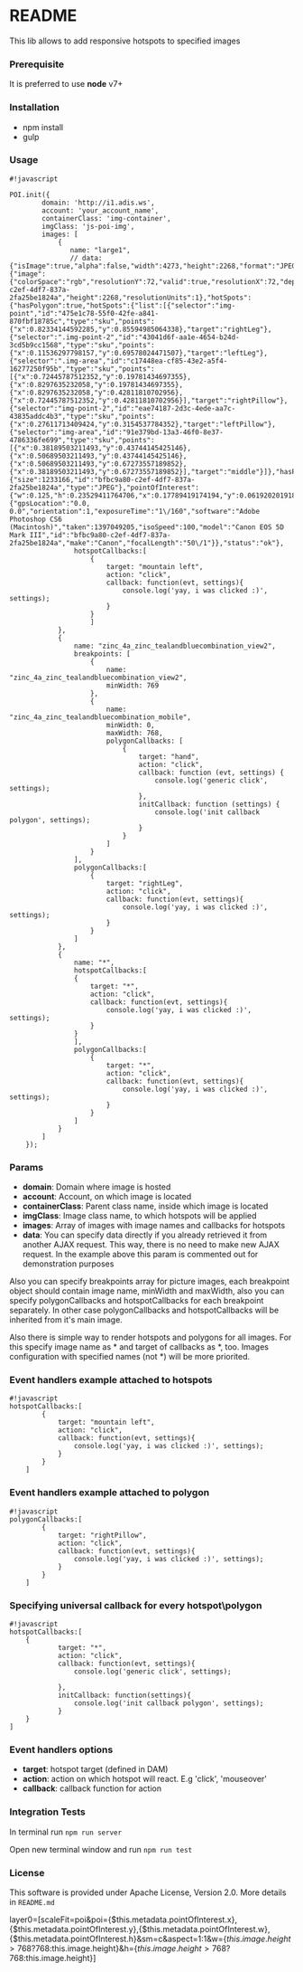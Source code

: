 # README #

This lib allows to add responsive hotspots to specified images

### Prerequisite ###
It is preferred to use **node** v7+

### Installation ###

* npm install
* gulp


### Usage ###


```
#!javascript

POI.init({
        domain: 'http://i1.adis.ws',
        account: 'your_account_name',
        containerClass: 'img-container',
        imgClass: 'js-poi-img',
        images: [
            {
               name: "large1",
               // data: {"isImage":true,"alpha":false,"width":4273,"height":2268,"format":"JPEG","metadata":{"image":{"colorSpace":"rgb","resolutionY":72,"valid":true,"resolutionX":72,"depth":8,"alpha":false,"format":"JPEG","width":4273,"id":"bfbc9a80-c2ef-4df7-837a-2fa25be1824a","height":2268,"resolutionUnits":1},"hotSpots":{"hasPolygon":true,"hotSpots":{"list":[{"selector":"img-point","id":"475e1c78-55f0-42fe-a841-870fbf18785c","type":"sku","points":{"x":0.82334144592285,"y":0.85594985064338},"target":"rightLeg"},{"selector":".img-point-2","id":"43041d6f-aa1e-4654-b24d-3cd5b9cc1568","type":"sku","points":{"x":0.11536297798157,"y":0.69578024471507},"target":"leftLeg"},{"selector":".img-area","id":"c17448ea-cf85-43e2-a5f4-16277250f95b","type":"sku","points":[{"x":0.72445787512352,"y":0.19781434697355},{"x":0.8297635232058,"y":0.19781434697355},{"x":0.8297635232058,"y":0.42811810702956},{"x":0.72445787512352,"y":0.42811810702956}],"target":"rightPillow"},{"selector":"img-point-2","id":"eae74187-2d3c-4ede-aa7c-43835addc4b3","type":"sku","points":{"x":0.27611713409424,"y":0.3154537784352},"target":"leftPillow"},{"selector":"img-area","id":"91e379bd-13a3-46f0-8e37-4786336fe699","type":"sku","points":[{"x":0.38189503211493,"y":0.43744145425146},{"x":0.50689503211493,"y":0.43744145425146},{"x":0.50689503211493,"y":0.67273557189852},{"x":0.38189503211493,"y":0.67273557189852}],"target":"middle"}]},"hasPoint":true},"file":{"size":1233166,"id":"bfbc9a80-c2ef-4df7-837a-2fa25be1824a","type":"JPEG"},"pointOfInterest":{"w":0.125,"h":0.23529411764706,"x":0.17789419174194,"y":0.061920201918658},"exif":{"gpsLocation":"0.0, 0.0","orientation":1,"exposureTime":"1\/160","software":"Adobe Photoshop CS6 (Macintosh)","taken":1397049205,"isoSpeed":100,"model":"Canon EOS 5D Mark III","id":"bfbc9a80-c2ef-4df7-837a-2fa25be1824a","make":"Canon","focalLength":"50\/1"}},"status":"ok"},
                hotspotCallbacks:[
                    {
                        target: "mountain left",
                        action: "click",
                        callback: function(evt, settings){
                            console.log('yay, i was clicked :)', settings);
                        }
                    }
                    ]
            },
            {
                name: "zinc_4a_zinc_tealandbluecombination_view2",
                breakpoints: [
                    {
                        name: "zinc_4a_zinc_tealandbluecombination_view2",
                        minWidth: 769
                    },
                    {
                        name: "zinc_4a_zinc_tealandbluecombination_mobile",
                        minWidth: 0,
                        maxWidth: 768,
                        polygonCallbacks: [
                            {
                                target: "hand",
                                action: "click",
                                callback: function (evt, settings) {
                                    console.log('generic click', settings);
                                },
                                initCallback: function (settings) {
                                    console.log('init callback polygon', settings);
                                }
                            }
                        ]
                    }
                ],
                polygonCallbacks:[
                    {
                        target: "rightLeg",
                        action: "click",
                        callback: function(evt, settings){
                            console.log('yay, i was clicked :)', settings);
                        }
                    }
                ]
            },
            {
                name: "*",
                hotspotCallbacks:[
                {
                    target: "*",
                    action: "click",
                    callback: function(evt, settings){
                        console.log('yay, i was clicked :)', settings);
                    }
                }
                ],
                polygonCallbacks:[
                    {
                        target: "*",
                        action: "click",
                        callback: function(evt, settings){
                            console.log('yay, i was clicked :)', settings);
                        }
                    }
                ]
            }
        ]
    });
```


### Params ###

* **domain**: Domain where image is hosted
* **account**: Account, on which image is located
* **containerClass**: Parent class name, inside which image is located
* **imgClass**: Image class name, to which hotspots will be applied
* **images**: Array of images with image names and callbacks for hotspots
* **data**: You can specify data directly if you already retrieved it from another AJAX request.
This way, there is no need to make new AJAX request. 
In the example above this param is commented out for demonstration purposes

Also you can specify breakpoints array for picture images, each breakpoint object should contain image name, minWidth and maxWidth, also you can specify polygonCallbacks and hotspotCallbacks for each breakpoint separately.
In other case polygonCallbacks and hotspotCallbacks will be inherited from it's main image.

Also there is simple way to render hotspots and polygons for all images. For this specify image name as * and target of callbacks as *, too.
Images configuration with specified names (not *) will be more priorited.


### Event handlers example attached to hotspots ###



```
#!javascript
hotspotCallbacks:[
        {
            target: "mountain left",
            action: "click",
            callback: function(evt, settings){
                console.log('yay, i was clicked :)', settings);
            }
        }
    ]

```

### Event handlers example attached to polygon ###



```
#!javascript
polygonCallbacks:[
        {
            target: "rightPillow",
            action: "click",
            callback: function(evt, settings){
                console.log('yay, i was clicked :)', settings);
            }
        }
    ]

```

### Specifying universal callback for every hotspot\polygon



```
#!javascript
hotspotCallbacks:[
    {
            target: "*",
            action: "click",
            callback: function(evt, settings){
                console.log('generic click', settings);
    
            },
            initCallback: function(settings){
                console.log('init callback polygon', settings);
            }
    }
]
```

### Event handlers options ###


* **target**: hotspot target (defined in DAM)
* **action**: action on which hotspot will react. E.g 'click', 'mouseover'
* **callback**: callback function for action


### Integration Tests ###

In terminal run ```npm run server```

Open new terminal window and run ```npm run test```

### License ###
This software is provided under Apache License, Version 2.0. More details in ```README.md```

layer0=[scaleFit=poi&poi={$this.metadata.pointOfInterest.x},{$this.metadata.pointOfInterest.y},{$this.metadata.pointOfInterest.w},{$this.metadata.pointOfInterest.h}&sm=c&aspect=1:1&w={$this.image.height>768?768:$this.image.height}&h={$this.image.height>768?768:$this.image.height}]